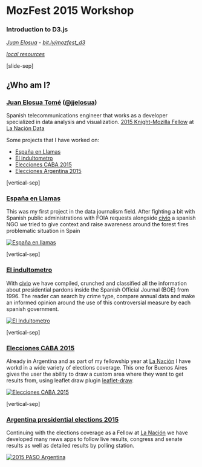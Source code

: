 # MozFest 2015 Workshop
### Introduction to D3.js

_[Juan Elosua][blog]_ - _[bit.ly/mozfest_d3][slides]_

_[local resources][resources]_

[blog]: http://www.juanelosua.com
[slides]: http://bit.ly/mozfest_d3
[resources]: https://dl.dropboxusercontent.com/u/19188751/introd3.zip

[slide-sep]

## ¿Who am I?

### [Juan Elosua Tomé][blog] ([@jjelosua][twitter])

Spanish telecommunications engineer that works as a developer specialized in data analysis and visualization. [2015 Knight-Mozilla Fellow][fellow] at [La Nación Data][lndata]

Some projects that I have worked on:
* <a target="_blank" href="http://www.espanaenllamas.es">España en Llamas</a>
* <a target="_blank" href="http://www.elindultometro.es">El indultometro</a>
* <a target="_blank" href="http://www.lanacion.com.ar/1809205-cayo-el-caudal-de-votos-de-pro-en-el-78-de-las-escuelas">Elecciones CABA 2015</a>
* <a target="_blank" href="http://www.lanacion.com.ar/elecciones-2015-t50499">Elecciones Argentina 2015</a>

[blog]: http://www.juanelosua.com
[twitter]: https://twitter.com/jjelosua
[fellow]: http://opennews.org/what/fellowships/2015meet
[lndata]: http://www.lanacion.com.ar/data

[vertical-sep]

### <a target="_blank" href="http://www.espanaenllamas.es">España en Llamas</a>

This was my first project in the data journalism field. After fighting a bit with Spanish public administrations with FOIA requests alongside [civio][civio] a spanish NGO we tried to give context and raise awareness around the forest fires problematic situation in Spain

<!-- .element: class="proj_desc"-->

<a target="_blank" href="http://www.espanaenllamas.es">
    <img alt="España en llamas" class="img_60" data-src="images/about01.jpg"></img>
</a>

[civio]: http://civio.es

[vertical-sep]

### <a target="_blank" href="http://www.elindultometro.es">El indultometro</a>

With [civio][civio] we have compiled, crunched and classified all the information about presidential pardons inside the Spanish Official Journal (BOE) from 1996. The reader can search by crime type, compare annual data and make an informed opinion around the use of this controversial measure by each spanish government.

<!-- .element: class="proj_desc"-->

<a target="_blank" href="http://www.elindultometro.es">
    <img alt="El Indultometro" class="img_60" data-src="images/about02.jpg"></img>
</a>

[civio]: http://civio.es

[vertical-sep]

### <a target="_blank" href="http://www.lanacion.com.ar/1809205-cayo-el-caudal-de-votos-de-pro-en-el-78-de-las-escuelas">Elecciones CABA 2015</a>

Already in Argentina and as part of my fellowship year at [La Nación][lanacion] I have workd in a wide variety of elections coverage. This one for Buenos Aires gives the user the ability to draw a custom area where they want to get results from, using leaflet draw plugin [leaflet-draw](https://github.com/Leaflet/Leaflet.draw).

<!-- .element: class="proj_desc"-->

<a target="_blank" href="http://www.lanacion.com.ar/1809205-cayo-el-caudal-de-votos-de-pro-en-el-78-de-las-escuelas">
    <img alt="Elecciones CABA 2015" class="img_60" data-src="images/about03.jpg"></img>
</a>

[lanacion]: http://www.lanacion.com.ar/

[vertical-sep]

### <a target="_blank" href="http://www.lanacion.com.ar/elecciones-2015-t50499">Argentina presidential elections 2015</a>

Continuing with the elections coverage as a Fellow at [La Nación][lanacion] we have developed many news apps to follow live results, congress and senate results as well as detailed results by polling station.

<!-- .element: class="proj_desc"-->

<a target="_blank" href="http://www.lanacion.com.ar/elecciones-2015-t50499">
    <img alt="2015 PASO Argentina" class="img_60" data-src="images/about04.jpg"></img>
</a>

[lanacion]: http://www.lanacion.com.ar/